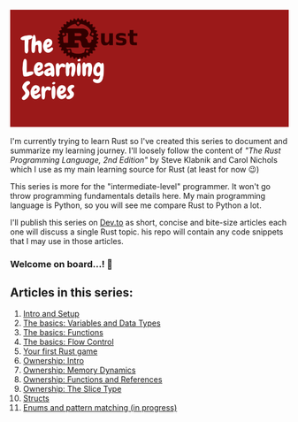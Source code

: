 ![header](assets/main/Rust%20series.png)  

I'm currently trying to learn Rust so I've created this series to document and summarize my learning journey. I'll loosely follow the content of _"The Rust Programming Language, 2nd Edition"_ by Steve Klabnik and Carol Nichols which I use as my main learning source for Rust (at least for now 😉)  

This series is more for the "intermediate-level" programmer. It won't go throw programming fundamentals details here. My main programming language is Python, so you will see me compare Rust to Python a lot.  

I'll publish this series on [Dev.to](https://dev.to) as short, concise and bite-size articles each one will discuss a single Rust topic. his repo will contain any code snippets that I may use in those articles.  
  
### Welcome on board...! 🤗

## Articles in this series:
1. [Intro and Setup](https://dev.to/fadygrab/learning-rust-1-intro-and-setup-5a77)
2. [The basics: Variables and Data Types](https://dev.to/fadygrab/learning-rust-02-the-basics-variables-and-data-types-429b)
3. [The basics: Functions](https://dev.to/fadygrab/learning-rust-03-the-basics-functions-4d92)
4. [The basics: Flow Control](https://dev.to/fadygrab/learning-rust-04-the-basics-flow-control-3eog)
5. [Your first Rust game](https://dev.to/fadygrab/learning-rust-05-your-first-rust-game-guess-the-number-25dn)
6. [Ownership: Intro](https://dev.to/fadygrab/learning-rust-06-ownership-part-1-28pb)
7. [Ownership: Memory Dynamics](https://dev.to/fadygrab/learning-rust-06-ownership-part-2-3e7n)
8. [Ownership: Functions and References](https://dev.to/fadygrab/learning-rust-08-ownership-functions-and-references-52gj)
9. [Ownership: The Slice Type](https://dev.to/fadygrab/learning-rust-09-ownership-the-slice-type-3gb0)
10. [Structs](https://dev.to/fadygrab/learning-rust-10-the-struct-1efd)
11. [Enums and pattern matching (in progress)](#)